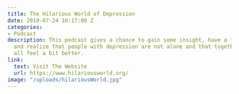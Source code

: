 ```yaml
---
title: The Hilarious World of Depression
date: 2019-07-24 16:17:00 Z
categories:
- Podcast
description: This podcast gives a chance to gain some insight, have a few laughs,
  and realize that people with depression are not alone and that together, we can
  all feel a bit better.
link:
  text: Visit The Website
  url: https://www.hilariousworld.org/
image: "/uploads/hilariousWorld.jpg"
---
```


